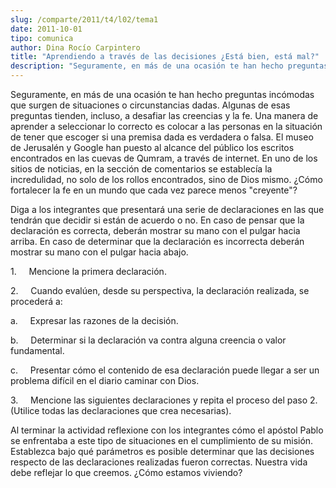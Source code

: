 ```yaml
---
slug: /comparte/2011/t4/l02/tema1
date: 2011-10-01
tipo: comunica
author: Dina Rocío Carpintero
title: "Aprendiendo a través de las decisiones ¿Está bien, está mal?"
description: "Seguramente, en más de una ocasión te han hecho preguntas incómodas que surgen  de situaciones o circunstancias dadas. Algunas de esas preguntas tienden,  incluso, a desafiar las creencias y la fe. Una manera de aprender a seleccionar  lo correcto es colocar a las personas en ..."
---
```


Seguramente, en más de una ocasión te han hecho preguntas incómodas que surgen de situaciones o circunstancias dadas. Algunas de esas preguntas tienden, incluso, a desafiar las creencias y la fe. Una manera de aprender a seleccionar lo correcto es colocar a las personas en la situación de tener que escoger si una premisa dada es verdadera o falsa. El museo de Jerusalén y Google han puesto al alcance del público los escritos encontrados en las cuevas de Qumram, a través de internet. En uno de los sitios de noticias, en la sección de comentarios se establecía la incredulidad, no solo de los rollos encontrados, sino de Dios mismo. ¿Cómo fortalecer la fe en un mundo que cada vez parece menos "creyente"?

Diga a los integrantes que presentará una serie de declaraciones en las que tendrán que decidir si están de acuerdo o no. En caso de pensar que la declaración es correcta, deberán mostrar su mano con el pulgar hacia arriba. En caso de determinar que la declaración es incorrecta deberán mostrar su mano con el pulgar hacia abajo.

1.     Mencione la primera declaración.

2.     Cuando evalúen, desde su perspectiva, la declaración realizada, se procederá a:

a.     Expresar las razones de la decisión.

b.     Determinar si la declaración va contra alguna creencia o valor fundamental.

c.     Presentar cómo el contenido de esa declaración puede llegar a ser un problema difícil en el diario caminar con Dios.

3.     Mencione las siguientes declaraciones y repita el proceso del paso 2. (Utilice todas las declaraciones que crea necesarias).

Al terminar la actividad reflexione con los integrantes cómo el apóstol Pablo se enfrentaba a este tipo de situaciones en el cumplimiento de su misión. Establezca bajo qué parámetros es posible determinar que las decisiones respecto de las declaraciones realizadas fueron correctas. Nuestra vida debe reflejar lo que creemos. ¿Cómo estamos viviendo?
